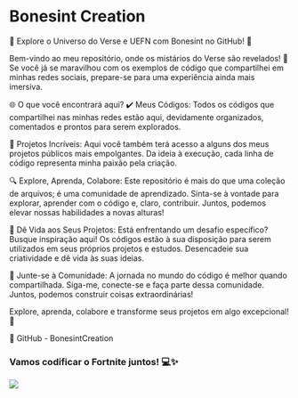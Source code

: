 # Bonesint Creation

🚀 Explore o Universo do Verse e UEFN com Bonesint no GitHub! 🚀

Bem-vindo ao meu repositório, onde os mistários do Verse são revelados! 🌟 Se você já se maravilhou com os exemplos de código que compartilhei em minhas redes sociais, prepare-se para uma experiência ainda mais imersiva.

🌐 O que você encontrará aqui?
✔️ Meus Códigos: Todos os códigos que compartilhei nas minhas redes estão aqui, devidamente organizados, comentados e prontos para serem explorados.

🚀 Projetos Incríveis: Aqui você também terá acesso a alguns dos meus projetos públicos mais empolgantes. Da ideia à execução, cada linha de código representa minha paixão pela criação.

🔍 Explore, Aprenda, Colabore:
Este repositório é mais do que uma coleção de arquivos; é uma comunidade de aprendizado. Sinta-se à vontade para explorar, aprender com o código e, claro, contribuir. Juntos, podemos elevar nossas habilidades a novas alturas!

🌈 Dê Vida aos Seus Projetos:
Está enfrentando um desafio específico? Busque inspiração aqui! Os códigos estão à sua disposição para serem utilizados em seus próprios projetos e estudos. Desencadeie sua criatividade e dê vida às suas ideias.

🤝 Junte-se à Comunidade:
A jornada no mundo do código é melhor quando compartilhada. Siga-me, conecte-se e faça parte dessa comunidade. Juntos, podemos construir coisas extraordinárias!

Explore, aprenda, colabore e transforme seus projetos em algo excepcional! 🚀

🔗 GitHub - BonesintCreation

### Vamos codificar o Fortnite juntos! 💻✨

<a href="https://instagram.com/bonesint.creation" target="_blank"><img src="https://img.shields.io/badge/-Portfolio-lightgrey?style=for-the-badge&logo=instagram" target="_blank"></a>
